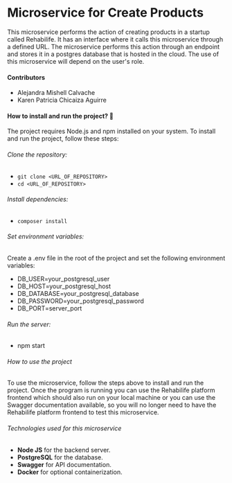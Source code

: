# Microservice for Create Products

<p>
This microservice performs the action of creating products in a startup called Rehabilife. It has an interface where it calls this microservice through a defined URL. The microservice performs this action through an endpoint and stores it in a postgres database that is hosted in the cloud. The use of this microservice will depend on the user's role.
</p>

#### Contributors
- Alejandra Mishell Calvache
- Karen Patricia Chicaiza Aguirre


#### How to install and run the project? :wrench:
The project requires Node.js and npm installed on your system. To install and run the project, follow these steps:

###### Clone the repository:

- `git clone <URL_OF_REPOSITORY>`
- `cd <URL_OF_REPOSITORY> `

###### Install dependencies:

- `composer install`

###### Set environment variables:
Create a .env file in the root of the project and set the following environment variables:
- DB_USER=your_postgresql_user
- DB_HOST=your_postgresql_host
- DB_DATABASE=your_postgresql_database
- DB_PASSWORD=your_postgresql_password
- DB_PORT=server_port

###### Run the server:
- npm start

###### How to use the project
<p>
To use the microservice, follow the steps above to install and run the project. Once the program is running you can use the Rehabilife platform frontend which should also run on your local machine or you can use the Swagger documentation available, so you will no longer need to have the Rehabilife platform frontend to test this microservice.
</p>

###### Technologies used for this microservice
- **Node JS** for the backend server.
- **PostgreSQL** for the database.
- **Swagger** for API documentation.
- **Docker** for optional containerization.